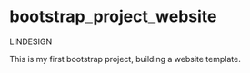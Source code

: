 # bootstrap_project_website
LINDESIGN

This is my first bootstrap project, building a website template.
